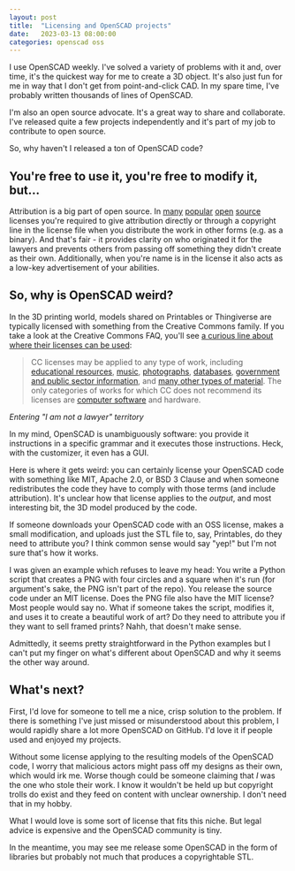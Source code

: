 ```yaml
---
layout: post
title:  "Licensing and OpenSCAD projects"
date:   2023-03-13 08:00:00
categories: openscad oss
---
```


I use OpenSCAD weekly. I've solved a variety of problems with it and, over time, it's the quickest way for me to create a 3D object. It's also just fun for me in way that I don't get from point-and-click CAD. In my spare time, I've probably written thousands of lines of OpenSCAD.

I'm also an open source advocate. It's a great way to share and collaborate. I've released quite a few projects independently and it's part of my job to contribute to open source. 

So, why haven't I released a ton of OpenSCAD code? 

## You're free to use it, you're free to modify it, but…

Attribution is a big part of open source. In [many](https://opensource.org/license/mit/) [popular](https://opensource.org/license/apache-2-0/) [open](https://opensource.org/license/bsd-3-clause/) [source](https://creativecommons.org/licenses/by/4.0/) licenses you're required to give attribution directly or through a copyright line in the license file when you distribute the work in other forms (e.g. as a binary). And that's fair - it provides clarity on who originated it for the lawyers and prevents others from passing off something they didn't create as their own. Additionally, when you're name is in the license it also acts as a low-key advertisement of your abilities.

## So, why is OpenSCAD weird?

In the 3D printing world, models shared on Printables or Thingiverse are typically licensed with something from the Creative Commons family. If you take a look at the Creative Commons FAQ, you'll see [a curious line about where their licenses can be used](https://creativecommons.org/faq/#what-are-creative-commons-licenses):

> CC licenses may be applied to any type of work, including [educational resources](https://creativecommons.org/education/ "wikilink"), [music](https://wiki.creativecommons.org/wiki/Musician "wikilink"), [photographs](https://wiki.creativecommons.org/wiki/Photography "wikilink"), [databases](https://wiki.creativecommons.org/wiki/Data "wikilink"), [government and public sector information](https://wiki.creativecommons.org/wiki/Government_use_of_Creative_Commons "wikilink"), and [many other types of material](https://wiki.creativecommons.org/wiki/Case_Studies "wikilink"). The only categories of works for which CC does not recommend its licenses are [computer software](https://creativecommons.org/faq/#Can_I_apply_a_Creative_Commons_license_to_software) and hardware.

_Entering "I am not a lawyer" territory_

In my mind, OpenSCAD is unambiguously software: you provide it instructions in a specific grammar and it executes those instructions. Heck, with the customizer, it even has a GUI. 

Here is where it gets weird: you can certainly license your OpenSCAD code with something like MIT, Apache 2.0, or BSD 3 Clause and when someone redistributes the code they have to comply with those terms (and include attribution). It's unclear how that license applies to the _output_, and most interesting bit, the 3D model produced by the code.

If someone downloads your OpenSCAD code with an OSS license, makes a small modification, and uploads just the STL file to, say, Printables, do they need to attribute you? I think common sense would say "yep!" but I'm not sure that's how it works.

I was given an example which refuses to leave my head: You write a Python script that creates a PNG with four circles and a square when it's run (for argument's sake, the PNG isn't part of the repo). You release the source code under an MIT license. Does the PNG file also have the MIT license? Most people would say no. What if someone takes the script, modifies it, and uses it to create a beautiful work of art? Do they need to attribute you if they want to sell framed prints? Nahh, that doesn't make sense.

Admittedly, it seems pretty straightforward in the Python examples but I can't put my finger on what's different about OpenSCAD and why it seems the other way around. 

## What's next?

First, I'd love for someone to tell me a nice, crisp solution to the problem. If there is something I've just missed or misunderstood about this problem, I would rapidly share a lot more OpenSCAD on GitHub. I'd love it if people used and enjoyed my projects. 

Without some license applying to the resulting models of the OpenSCAD code, I worry that malicious actors might pass off my designs as their own, which would irk me. Worse though could be someone claiming that _I_ was the one who stole their work. I know it wouldn't be held up but copyright trolls do exist and they feed on content with unclear ownership. I don't need that in my hobby.

What I would love is some sort of license that fits this niche. But legal advice is expensive and the OpenSCAD community is tiny.

In the meantime, you may see me release some OpenSCAD in the form of libraries but probably not much that produces a copyrightable STL. 